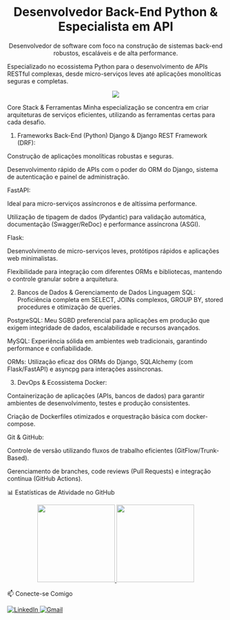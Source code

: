 <h1 align="center">Desenvolvedor Back-End Python & Especialista em API</h1>

<p align="center"> Desenvolvedor de software com foco na construção de sistemas back-end robustos, escaláveis e de alta performance.


Especializado no ecossistema Python para o desenvolvimento de APIs RESTful complexas, desde micro-serviços leves até aplicações monolíticas seguras e completas. </p>

<p align="center"> <a href="https://skillicons.dev"> <img src="https://skillicons.dev/icons?i=py,django,flask,fastapi,postgres,mysql,sqlite,docker,git" /> </a> </p>

Core Stack & Ferramentas
Minha especialização se concentra em criar arquiteturas de serviços eficientes, utilizando as ferramentas certas para cada desafio.

1. Frameworks Back-End (Python)
Django & Django REST Framework (DRF):

Construção de aplicações monolíticas robustas e seguras.

Desenvolvimento rápido de APIs com o poder do ORM do Django, sistema de autenticação e painel de administração.

FastAPI:

Ideal para micro-serviços assíncronos e de altíssima performance.

Utilização de tipagem de dados (Pydantic) para validação automática, documentação (Swagger/ReDoc) e performance assíncrona (ASGI).

Flask:

Desenvolvimento de micro-serviços leves, protótipos rápidos e aplicações web minimalistas.

Flexibilidade para integração com diferentes ORMs e bibliotecas, mantendo o controle granular sobre a arquitetura.

2. Bancos de Dados & Gerenciamento de Dados
Linguagem SQL: Proficiência completa em SELECT, JOINs complexos, GROUP BY, stored procedures e otimização de queries.

PostgreSQL: Meu SGBD preferencial para aplicações em produção que exigem integridade de dados, escalabilidade e recursos avançados.

MySQL: Experiência sólida em ambientes web tradicionais, garantindo performance e confiabilidade.

ORMs: Utilização eficaz dos ORMs do Django, SQLAlchemy (com Flask/FastAPI) e asyncpg para interações assíncronas.

3. DevOps & Ecossistema
Docker:

Containerização de aplicações (APIs, bancos de dados) para garantir ambientes de desenvolvimento, testes e produção consistentes.

Criação de Dockerfiles otimizados e orquestração básica com docker-compose.

Git & GitHub:

Controle de versão utilizando fluxos de trabalho eficientes (GitFlow/Trunk-Based).

Gerenciamento de branches, code reviews (Pull Requests) e integração contínua (GitHub Actions).

📊 Estatísticas de Atividade no GitHub

<div align="center"> <a href="https://github.com/JoaoSandovall"> <img height="180em" src="https://github-readme-stats.vercel.app/api?username=JoaoSandovall&show_icons=true&theme=dracula&include_all_commits=true&count_private=true"/> <img height="180em" src="https://github-readme-stats.vercel.app/api/top-langs/?username=JoaoSandovall&layout=compact&langs_count=7&theme=dracula"/> </a> </div>

📫 Conecte-se Comigo

<p align="left"> <a href="www.linkedin.com/in/joão-pedro-sandoval-9048582b7" target="_blank"> <img src="https://img.shields.io/badge/LinkedIn-0A66C2?style=for-the-badge&logo=linkedin&logoColor=white" alt="LinkedIn"/> </a> <a href="mailto:jpsandovalveras@aqui.com" target="_blank"> <img src="https://img.shields.io/badge/Gmail-D14836?style=for-the-badge&logo=gmail&logoColor=white" alt="Gmail"/> </a> </p>
